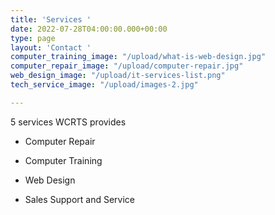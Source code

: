 ```yaml
---
title: 'Services '
date: 2022-07-28T04:00:00.000+00:00
type: page
layout: 'Contact '
computer_training_image: "/upload/what-is-web-design.jpg"
computer_repair_image: "/upload/computer-repair.jpg"
web_design_image: "/upload/it-services-list.png"
tech_service_image: "/upload/images-2.jpg"

---
```

 5 services  WCRTS provides 

* Computer Repair


* Computer Training


* Web Design


* Sales Support and Service